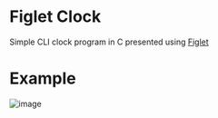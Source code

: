 # Figlet Clock
Simple CLI clock program in C presented using [Figlet](http://www.figlet.org/)

# Example
![image](https://github.com/user-attachments/assets/7913d140-306a-4178-a7ec-5a679dc38390)
